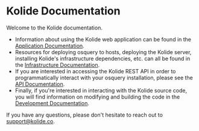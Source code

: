 Kolide Documentation
====================

Welcome to the Kolide documentation.

- Information about using the Kolide web application can be found in the [Application Documentation](./application).
- Resources for deploying osquery to hosts, deploying the Kolide server, installing Kolide's infrastructure dependencies, etc. can all be found in the [Infrastructure Documentation](./infrastructure).
- If you are interested in accessing the Kolide REST API in order to programmatically interact with your osquery installation, please see the [API Documentation](./api).
- Finally, if you're interested in interacting with the Kolide source code, you will find information on modifying and building the code in the [Development Documentation](./development).

If you have any questions, please don't hesitate to reach out to [support@kolide.co](mailto:support@kolide.co).